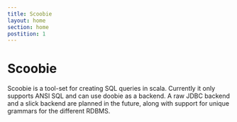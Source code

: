 ```yaml
---
title: Scoobie
layout: home
section: home
postition: 1
---
```


# Scoobie

Scoobie is a tool-set for creating SQL queries in scala.  Currently it only supports ANSI SQL and can use doobie as a backend. A raw JDBC backend and a slick backend are planned in the future, along with support for unique grammars for the different RDBMS.
